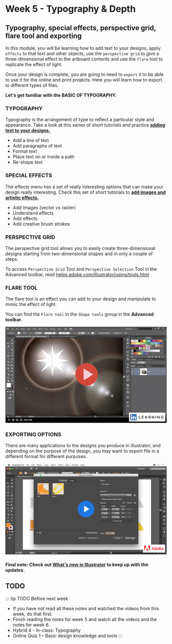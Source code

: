 # Week 5 - Typography & Depth

## Typography, special effects, perspective grid, flare tool and exporting

In this module, you will be learning how to add text to your designs, apply `effects` to that text and other objects, use the `perspective grid` to give a three-dimensional effect to the artboard contents and use the `flare` tool to replicate the effect of light.

Once your design is complete, you are going to need to `export` it to be able to use it for the online and print projects. Here you will learn how to export to different types of files.

**Let's get familiar with the BASIC OF TYPOGRAPHY.**
<YouTube
  title="Beginning Graphic Design: Typography"
  url="https://www.youtube.com/embed/sByzHoiYFX0"
/>


### TYPOGRAPHY

Typography is the arrangement of type to reflect a particular style and appearance. Take a look at this series of short tutorials and practice [**adding text to your designs.**](https://helpx.adobe.com/ca/illustrator/how-to/text-basics.html)

- Add a line of text
- Add paragraphs of text
- Format text
- Place text on or inside a path
- Re-shape text


### SPECIAL EFFECTS

The effects menu has a set of really interesting options that can make your design really interesting. Check this set of short tutorials to [**add images and artistic effects.**](https://helpx.adobe.com/ca/illustrator/how-to/image-effects-basics.html)

- Add images (vector vs raster)
- Understand effects
- Add effects
- Add creative brush strokes


### PERSPECTIVE GRID

The perspective grid tool allows you to easily create three-dimensional designs starting from two-dimensional shapes and in only a couple of steps. 

To access `Perspective Grid` Tool and `Perspective Selection` Tool in the Advanced toolbar, read [helpx.adobe.com/illustrator/using/tools.html](https://helpx.adobe.com/illustrator/using/tools.html)

<YouTube
  title="Beginning Graphic Design: Color"
  url="https://www.youtube.com/embed/Uzig2s7pNss"
/>


### FLARE TOOL

The flare tool is an effect you can add to your design and manipulate to mimic the effect of light.

You can find the `Flare tool` in the `Shape tools` group in the **Advanced toolbar.** 

<a href="https://www.linkedin.com/learning/illustrator-cc-2013-one-on-one-fundamentals/using-the-flare-tool" target=”_blank”>![How to use Flare tool](./flareTool.png)</a>


### EXPORTING OPTIONS

There are many applications to the designs you produce in illustrator, and depending on the purpose of the design, you may want to export file in a different format for different purposes.

<a href="https://helpx.adobe.com/ca/illustrator/how-to/export-assets-web-app-design.html" target=”_blank”>![How to export assets for the web using Illustrator](./exportOptions.png)</a>

#### Final note: Check out [What's new in Illustrator](https://helpx.adobe.com/illustrator/using/whats-new.html) to keep up with the updates. 


## TODO

::: tip TODO Before next week

- If you have not read all these notes and watched the videos from this week, do that first.
- Finish reading the notes for week 5 and watch all the videos and the notes for week 6.
- Hybrid 4 - In-class: Typography
- Online Quiz 1 – Basic design knowledge and tools
  :::
